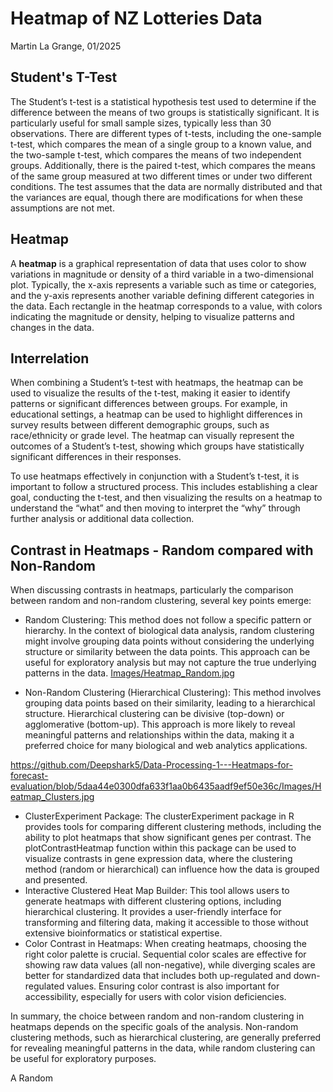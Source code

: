 # Heatmap of NZ Lotteries Data
Martin La Grange, 01/2025

## Student's T-Test
The Student’s t-test is a statistical hypothesis test used to determine if the difference between the means of two groups is statistically significant. It is particularly useful for small sample sizes, typically less than 30 observations. There are different types of t-tests, including the one-sample t-test, which compares the mean of a single group to a known value, and the two-sample t-test, which compares the means of two independent groups. Additionally, there is the paired t-test, which compares the means of the same group measured at two different times or under two different conditions. The test assumes that the data are normally distributed and that the variances are equal, though there are modifications for when these assumptions are not met.

## Heatmap
A **heatmap** is a graphical representation of data that uses color to show variations in magnitude or density of a third variable in a two-dimensional plot. Typically, the x-axis represents a variable such as time or categories, and the y-axis represents another variable defining different categories in the data. Each rectangle in the heatmap corresponds to a value, with colors indicating the magnitude or density, helping to visualize patterns and changes in the data.

## Interrelation
When combining a Student’s t-test with heatmaps, the heatmap can be used to visualize the results of the t-test, making it easier to identify patterns or significant differences between groups. For example, in educational settings, a heatmap can be used to highlight differences in survey results between different demographic groups, such as race/ethnicity or grade level. The heatmap can visually represent the outcomes of a Student’s t-test, showing which groups have statistically significant differences in their responses.

To use heatmaps effectively in conjunction with a Student’s t-test, it is important to follow a structured process. This includes establishing a clear goal, conducting the t-test, and then visualizing the results on a heatmap to understand the “what” and then moving to interpret the “why” through further analysis or additional data collection.

## Contrast in Heatmaps - Random compared with Non-Random
When discussing contrasts in heatmaps, particularly the comparison between random and non-random clustering, several key points emerge:

* Random Clustering: This method does not follow a specific pattern or hierarchy. In the context of biological data analysis, random clustering might involve grouping data points without considering the underlying structure or similarity between the data points. This approach can be useful for exploratory analysis but may not capture the true underlying patterns in the data.
[
Images/Heatmap_Random.jpg](https://github.com/Deepshark5/Data-Processing-1---Heatmaps-for-forecast-evaluation/blob/5daa44e0300dfa633f1aa0b6435aadf9ef50e36c/Images/Heatmap_Random.jpg)
  
* Non-Random Clustering (Hierarchical Clustering): This method involves grouping data points based on their similarity, leading to a hierarchical structure. Hierarchical clustering can be divisive (top-down) or agglomerative (bottom-up). This approach is more likely to reveal meaningful patterns and relationships within the data, making it a preferred choice for many biological and web analytics applications.

https://github.com/Deepshark5/Data-Processing-1---Heatmaps-for-forecast-evaluation/blob/5daa44e0300dfa633f1aa0b6435aadf9ef50e36c/Images/Heatmap_Clusters.jpg
  
* ClusterExperiment Package: The clusterExperiment package in R provides tools for comparing different clustering methods, including the ability to plot heatmaps that show significant genes per contrast. The plotContrastHeatmap function within this package can be used to visualize contrasts in gene expression data, where the clustering method (random or hierarchical) can influence how the data is grouped and presented.
* Interactive Clustered Heat Map Builder: This tool allows users to generate heatmaps with different clustering options, including hierarchical clustering. It provides a user-friendly interface for transforming and filtering data, making it accessible to those without extensive bioinformatics or statistical expertise.
* Color Contrast in Heatmaps: When creating heatmaps, choosing the right color palette is crucial. Sequential color scales are effective for showing raw data values (all non-negative), while diverging scales are better for standardized data that includes both up-regulated and down-regulated values. Ensuring color contrast is also important for accessibility, especially for users with color vision deficiencies.

In summary, the choice between random and non-random clustering in heatmaps depends on the specific goals of the analysis. Non-random clustering methods, such as hierarchical clustering, are generally preferred for revealing meaningful patterns in the data, while random clustering can be useful for exploratory purposes.

A Random 
